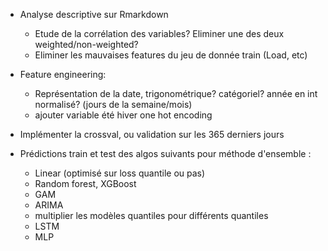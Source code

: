 - Analyse descriptive sur Rmarkdown
    - Etude de la corrélation des variables? Eliminer une des deux weighted/non-weighted?
    - Eliminer les mauvaises features du jeu de donnée train (Load, etc)
- Feature engineering:
    - Représentation de la date, trigonométrique? catégoriel? année en int normalisé? (jours de la semaine/mois)
    - ajouter variable été hiver one hot encoding 
    
- Implémenter la crossval, ou validation sur les 365 derniers jours
- Prédictions train et test des algos suivants pour méthode d'ensemble :
    - Linear (optimisé sur loss quantile ou pas)
    - Random forest, XGBoost
    - GAM
    - ARIMA
    - multiplier les modèles quantiles pour différents quantiles
    - LSTM
    - MLP

